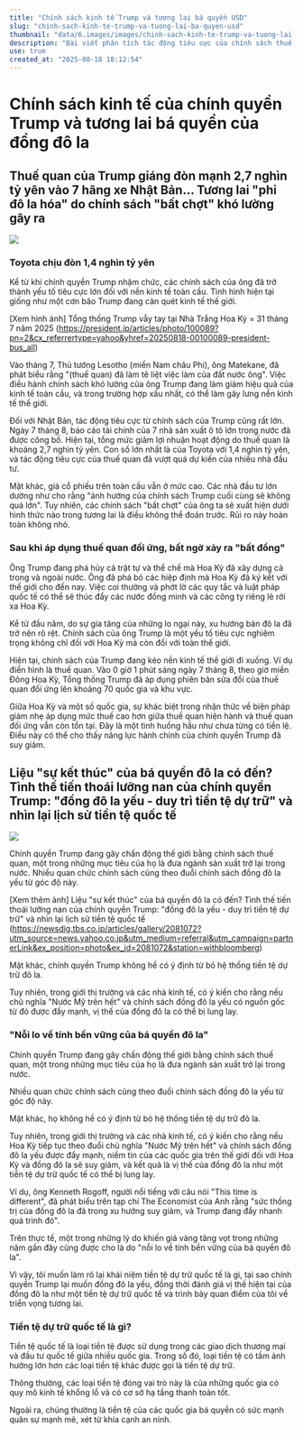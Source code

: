 ```yaml
---
title: "Chính sách kinh tế Trump và tương lai bá quyền USD"
slug: "chinh-sach-kinh-te-trump-va-tuong-lai-ba-quyen-usd"
thumbnail: "data/6.images/images/chinh-sach-kinh-te-trump-va-tuong-lai-ba-quyen-usd.webp"
description: "Bài viết phân tích tác động tiêu cực của chính sách thuế quan bất ổn của chính quyền Trump đối với kinh tế toàn cầu đặc biệt là các hãng xe Nhật Bản và thảo luận về khả năng suy yếu vị thế của đồng USD như tiền tệ dự trữ quốc tế."
use: true
created_at: "2025-08-18 18:12:54"
---
```


# Chính sách kinh tế của chính quyền Trump và tương lai bá quyền của đồng đô la

## Thuế quan của Trump giáng đòn mạnh 2,7 nghìn tỷ yên vào 7 hãng xe Nhật Bản… Tương lai "phi đô la hóa" do chính sách "bất chợt" khó lường gây ra

![](/images/20250818-00100089-president-000-3-view.webp)

### Toyota chịu đòn 1,4 nghìn tỷ yên

Kể từ khi chính quyền Trump nhậm chức, các chính sách của ông đã trở thành yếu tố tiêu cực lớn đối với nền kinh tế toàn cầu. Tình hình hiện tại giống như một cơn bão Trump đang càn quét kinh tế thế giới.

[Xem hình ảnh] Tổng thống Trump vẫy tay tại Nhà Trắng Hoa Kỳ = 31 tháng 7 năm 2025 (https://president.jp/articles/photo/100089?pn=2&cx_referrertype=yahoo&yhref=20250818-00100089-president-bus_all)

Vào tháng 7, Thủ tướng Lesotho (miền Nam châu Phi), ông Matekane, đã phát biểu rằng "(thuế quan) đã làm tê liệt việc làm của đất nước ông". Việc điều hành chính sách khó lường của ông Trump đang làm giảm hiệu quả của kinh tế toàn cầu, và trong trường hợp xấu nhất, có thể làm gãy lưng nền kinh tế thế giới.

Đối với Nhật Bản, tác động tiêu cực từ chính sách của Trump cũng rất lớn. Ngày 7 tháng 8, báo cáo tài chính của 7 nhà sản xuất ô tô lớn trong nước đã được công bố. Hiện tại, tổng mức giảm lợi nhuận hoạt động do thuế quan là khoảng 2,7 nghìn tỷ yên. Con số lớn nhất là của Toyota với 1,4 nghìn tỷ yên, và tác động tiêu cực của thuế quan đã vượt quá dự kiến của nhiều nhà đầu tư.

Mặt khác, giá cổ phiếu trên toàn cầu vẫn ở mức cao. Các nhà đầu tư lớn dường như cho rằng "ảnh hưởng của chính sách Trump cuối cùng sẽ không quá lớn". Tuy nhiên, các chính sách "bất chợt" của ông ta sẽ xuất hiện dưới hình thức nào trong tương lai là điều không thể đoán trước. Rủi ro này hoàn toàn không nhỏ.

### Sau khi áp dụng thuế quan đối ứng, bất ngờ xảy ra "bất đồng"

Ông Trump đang phá hủy cả trật tự và thể chế mà Hoa Kỳ đã xây dựng cả trong và ngoài nước. Ông đã phá bỏ các hiệp định mà Hoa Kỳ đã ký kết với thế giới cho đến nay. Việc coi thường và phớt lờ các quy tắc và luật pháp quốc tế có thể sẽ thúc đẩy các nước đồng minh và các công ty riêng lẻ rời xa Hoa Kỳ.

Kể từ đầu năm, do sự gia tăng của những lo ngại này, xu hướng bán đô la đã trở nên rõ rệt. Chính sách của ông Trump là một yếu tố tiêu cực nghiêm trọng không chỉ đối với Hoa Kỳ mà còn đối với toàn thế giới.

Hiện tại, chính sách của Trump đang kéo nền kinh tế thế giới đi xuống. Ví dụ điển hình là thuế quan. Vào 0 giờ 1 phút sáng ngày 7 tháng 8, theo giờ miền Đông Hoa Kỳ, Tổng thống Trump đã áp dụng phiên bản sửa đổi của thuế quan đối ứng lên khoảng 70 quốc gia và khu vực.

Giữa Hoa Kỳ và một số quốc gia, sự khác biệt trong nhận thức về biện pháp giảm nhẹ áp dụng mức thuế cao hơn giữa thuế quan hiện hành và thuế quan đối ứng vẫn còn tồn tại. Đây là một tình huống hầu như chưa từng có tiền lệ. Điều này có thể cho thấy năng lực hành chính của chính quyền Trump đã suy giảm.

## Liệu "sự kết thúc" của bá quyền đô la có đến? Tình thế tiến thoái lưỡng nan của chính quyền Trump: "đồng đô la yếu - duy trì tiền tệ dự trữ" và nhìn lại lịch sử tiền tệ quốc tế

![](/images/20250818-22081072-digbloom-000-1-view.webp)

Chính quyền Trump đang gây chấn động thế giới bằng chính sách thuế quan, một trong những mục tiêu của họ là đưa ngành sản xuất trở lại trong nước. Nhiều quan chức chính sách cũng theo đuổi chính sách đồng đô la yếu từ góc độ này.

[Xem thêm ảnh] Liệu "sự kết thúc" của bá quyền đô la có đến? Tình thế tiến thoái lưỡng nan của chính quyền Trump: "đồng đô la yếu - duy trì tiền tệ dự trữ" và nhìn lại lịch sử tiền tệ quốc tế (https://newsdig.tbs.co.jp/articles/gallery/2081072?utm_source=news.yahoo.co.jp&utm_medium=referral&utm_campaign=partnerLink&ex_position=photo&ex_id=2081072&station=withbloomberg)

Mặt khác, chính quyền Trump không hề có ý định từ bỏ hệ thống tiền tệ dự trữ đô la.

Tuy nhiên, trong giới thị trường và các nhà kinh tế, có ý kiến cho rằng nếu chủ nghĩa "Nước Mỹ trên hết" và chính sách đồng đô la yếu có nguồn gốc từ đó được đẩy mạnh, vị thế của đồng đô la có thể bị lung lay.

### "Nỗi lo về tính bền vững của bá quyền đô la"

Chính quyền Trump đang gây chấn động thế giới bằng chính sách thuế quan, một trong những mục tiêu của họ là đưa ngành sản xuất trở lại trong nước.

Nhiều quan chức chính sách cũng theo đuổi chính sách đồng đô la yếu từ góc độ này.

Mặt khác, họ không hề có ý định từ bỏ hệ thống tiền tệ dự trữ đô la.

Tuy nhiên, trong giới thị trường và các nhà kinh tế, có ý kiến cho rằng nếu Hoa Kỳ tiếp tục theo đuổi chủ nghĩa "Nước Mỹ trên hết" và chính sách đồng đô la yếu được đẩy mạnh, niềm tin của các quốc gia trên thế giới đối với Hoa Kỳ và đồng đô la sẽ suy giảm, và kết quả là vị thế của đồng đô la như một tiền tệ dự trữ quốc tế có thể bị lung lay.

Ví dụ, ông Kenneth Rogoff, người nổi tiếng với câu nói "This time is different", đã phát biểu trên tạp chí The Economist của Anh rằng "sức thống trị của đồng đô la đã trong xu hướng suy giảm, và Trump đang đẩy nhanh quá trình đó".

Trên thực tế, một trong những lý do khiến giá vàng tăng vọt trong những năm gần đây cũng được cho là do "nỗi lo về tính bền vững của bá quyền đô la".

Vì vậy, tôi muốn làm rõ lại khái niệm tiền tệ dự trữ quốc tế là gì, tại sao chính quyền Trump lại muốn đồng đô la yếu, đồng thời đánh giá vị thế hiện tại của đồng đô la như một tiền tệ dự trữ quốc tế và trình bày quan điểm của tôi về triển vọng tương lai.

### Tiền tệ dự trữ quốc tế là gì?

Tiền tệ quốc tế là loại tiền tệ được sử dụng trong các giao dịch thương mại và đầu tư quốc tế giữa nhiều quốc gia. Trong số đó, loại tiền tệ có tầm ảnh hưởng lớn hơn các loại tiền tệ khác được gọi là tiền tệ dự trữ.

Thông thường, các loại tiền tệ đóng vai trò này là của những quốc gia có quy mô kinh tế khổng lồ và có cơ sở hạ tầng thanh toán tốt.

Ngoài ra, chúng thường là tiền tệ của các quốc gia bá quyền có sức mạnh quân sự mạnh mẽ, xét từ khía cạnh an ninh.

